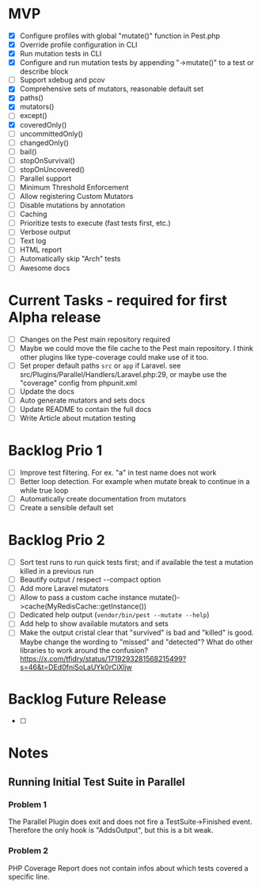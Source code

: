 # MVP
- [x] Configure profiles with global "mutate()" function in Pest.php
- [x] Override profile configuration in CLI
- [x] Run mutation tests in CLI
- [x] Configure and run mutation tests by appending "->mutate()" to a test or describe block
- [ ] Support xdebug and pcov
- [x] Comprehensive sets of mutators, reasonable default set
- [x] paths()
- [x] mutators()
- [ ] except()
- [x] coveredOnly()
- [ ] uncommittedOnly()
- [ ] changedOnly()
- [ ] bail()
- [ ] stopOnSurvival()
- [ ] stopOnUncovered()
- [ ] Parallel support
- [ ] Minimum Threshold Enforcement
- [ ] Allow registering Custom Mutators
- [ ] Disable mutations by annotation
- [ ] Caching
- [ ] Prioritize tests to execute (fast tests first, etc.)
- [ ] Verbose output
- [ ] Text log
- [ ] HTML report
- [ ] Automatically skip "Arch" tests
- [ ] Awesome docs

# Current Tasks - required for first Alpha release
- [ ] Changes on the Pest main repository required
- [ ] Maybe we could move the file cache to the Pest main repository. I think other plugins like type-coverage could make use of it too.
- [ ] Set proper default paths `src` or `app`  if Laravel. see src/Plugins/Parallel/Handlers/Laravel.php:29, or maybe use the "coverage" config from phpunit.xml
- [ ] Update the docs
- [ ] Auto generate mutators and sets docs
- [ ] Update README to contain the full docs
- [ ] Write Article about mutation testing

# Backlog Prio 1
- [ ] Improve test filtering. For ex. "a" in test name does not work
- [ ] Better loop detection. For example when mutate break to continue in a while true loop
- [ ] Automatically create documentation from mutators
- [ ] Create a sensible default set

# Backlog Prio 2
- [ ] Sort test runs to run quick tests first; and if available the test a mutation killed in a previous run
- [ ] Beautify output / respect --compact option
- [ ] Add more Laravel mutators
- [ ] Allow to pass a custom cache instance mutate()->cache(MyRedisCache::getInstance())
- [ ] Dedicated help output (`vendor/bin/pest --mutate --help`)
- [ ] Add help to show available mutators and sets
- [ ] Make the output cristal clear that "survived" is bad and "killed" is good. Maybe change the wording to "missed" and "detected"? What do other libraries to work around the confusion? https://x.com/tfidry/status/1719293281568215499?s=46&t=DEd0fniSoLaUYk0rCiXljw

# Backlog Future Release
- [ ] 

# Notes
## Running Initial Test Suite in Parallel
### Problem 1
The Parallel Plugin does exit and does not fire a TestSuite->Finished event. Therefore the only hook is "AddsOutput", but this is a bit weak.
### Problem 2
PHP Coverage Report does not contain infos about which tests covered a specific line.
